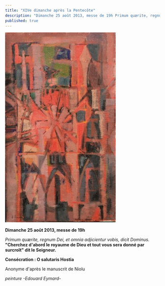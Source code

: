 ```yaml
---
title: "XIVe dimanche après la Pentecôte"
description: "Dimanche 25 août 2013, messe de 19h Primum quærite, regnum Dei, et omnia adjicientur vobis, dicit Dominus. &quot;Cherchez d'abord le royaume de Dieu et tout vous sera donné par surcroît&quot; dit le Seigneur. Consécration : O salutaris Hostia Anonyme d'après le..."
published: true
---
```



![](/images/2013-08-25-edouard-eymard.jpg)

**Dimanche 25 août 2013, messe de 19h**

*Primum quærite, regnum Dei, et omnia adjicientur vobis, dicit Dominus.*  
**"Cherchez d'abord le royaume de Dieu et tout vous sera donné par surcroît" dit le Seigneur.**

**Consécration : O salutaris Hostia**

Anonyme d'après le manuscrit de Niolu

*peinture -Edouard Eymard-*